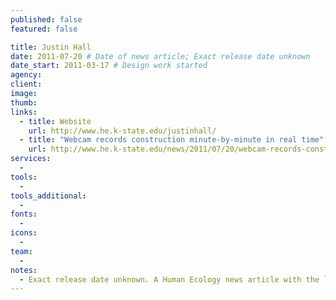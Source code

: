 ```yaml
---
published: false
featured: false

title: Justin Hall
date: 2011-07-20 # Date of news article; Exact release date unknown
date_start: 2011-03-17 # Design work started
agency:
client:
image:
thumb:
links:
  - title: Website
    url: http://www.he.k-state.edu/justinhall/
  - title: "Webcam records construction minute-by-minute in real time"
    url: http://www.he.k-state.edu/news/2011/07/20/webcam-records-construction-minute-by-minute-in-real-time/
services:
  -
tools:
  -
tools_additional:
  -
fonts:
  -
icons:
  -
team:
  -
notes:
  - Exact release date unknown. A Human Ecology news article with the link was released on July 20, 2011. One set of backup files are dated September 30, 2011.
---
```

